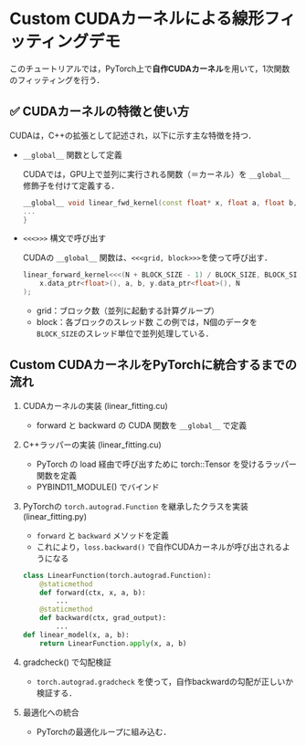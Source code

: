 # Custom CUDAカーネルによる線形フィッティングデモ

このチュートリアルでは，PyTorch上で**自作CUDAカーネル**を用いて，1次関数のフィッティングを行う．  


## ✅ CUDAカーネルの特徴と使い方

CUDAは，C++の拡張として記述され，以下に示す主な特徴を持つ．

- `__global__` 関数として定義

    CUDAでは，GPU上で並列に実行される関数（＝カーネル）を `__global__` 修飾子を付けて定義する．
    ```cpp
    __global__ void linear_fwd_kernel(const float* x, float a, float b, float* y, int N) {
    ...
    }
    ```

- `<<<>>>` 構文で呼び出す

    CUDAの `__global__` 関数は、` <<<grid, block>>> `を使って呼び出す．

    ```cpp
    linear_forward_kernel<<<(N + BLOCK_SIZE - 1) / BLOCK_SIZE, BLOCK_SIZE>>>(
        x.data_ptr<float>(), a, b, y.data_ptr<float>(), N
    );
    ```
    - grid：ブロック数（並列に起動する計算グループ）
    - block：各ブロックのスレッド数
    この例では，N個のデータを`BLOCK_SIZE`のスレッド単位で並列処理している．

## Custom CUDAカーネルをPyTorchに統合するまでの流れ

1. CUDAカーネルの実装  (linear_fitting.cu)
    - forward と backward の CUDA 関数を `__global__` で定義

2. C++ラッパーの実装 (linear_fitting.cu)
    - PyTorch の load 経由で呼び出すために torch::Tensor を受けるラッパー関数を定義
    - PYBIND11_MODULE() でバインド

3. PyTorchの `torch.autograd.Function` を継承したクラスを実装 (linear_fitting.py)
    - `forward` と `backward` メソッドを定義
    - これにより，`loss.backward()` で自作CUDAカーネルが呼び出されるようになる
    ```python
    class LinearFunction(torch.autograd.Function):
        @staticmethod
        def forward(ctx, x, a, b):
            ...
        @staticmethod
        def backward(ctx, grad_output):
            ...
    def linear_model(x, a, b):
        return LinearFunction.apply(x, a, b)
    ```

4. gradcheck() で勾配検証
    - `torch.autograd.gradcheck` を使って，自作backwardの勾配が正しいか検証する．

5. 最適化への統合
    - PyTorchの最適化ループに組み込む．
